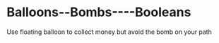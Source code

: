 # Balloons--Bombs----Booleans
 Use floating balloon to collect money but avoid the bomb on your path
